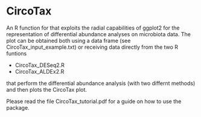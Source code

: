 # CircoTax
An R function for that exploits the radial capabilities of ggplot2 for the representation of differential abundance analyses on microbiota data.
The plot can be obtained both using a data frame (see CircoTax_input_example.txt) or receiving data directly from the two R funtions
- CircoTax_DESeq2.R
- CircoTax_ALDEx2.R

that perform the differential abundance analysis (with two differnt methods) and then plots the CircoTax plot.

Please read the file CircoTax_tutorial.pdf for a guide on how to use the package.
